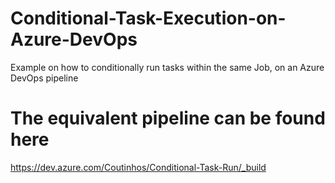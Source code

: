 # Conditional-Task-Execution-on-Azure-DevOps
Example on how to conditionally run tasks within the same Job, on an Azure DevOps pipeline

# The equivalent pipeline can be found here
https://dev.azure.com/Coutinhos/Conditional-Task-Run/_build
